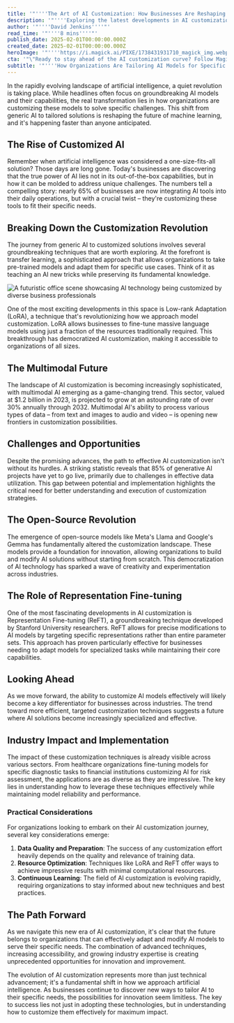 ```yaml
---
title: '"''''The Art of AI Customization: How Businesses Are Reshaping Machine Learning for the Future''''"'
description: '"''''Exploring the latest developments in AI customization and their impact on business innovation, from Low-rank Adaptation (LoRA) to Representation Fine-tuning (ReFT).''''"'
author: '"''''David Jenkins''''"'
read_time: '"''''8 mins''''"'
publish_date: 2025-02-01T00:00:00.000Z
created_date: 2025-02-01T00:00:00.000Z
heroImage: '"''''https://i.magick.ai/PIXE/1738431931710_magick_img.webp''''"'
cta: '"\"Ready to stay ahead of the AI customization curve? Follow MagickAI on LinkedIn for exclusive insights, expert analysis, and the latest developments in AI technology that''''s reshaping business innovation.\""'
subtitle: '"''''How Organizations Are Tailoring AI Models for Specific Business Needs''''"'
---
```


In the rapidly evolving landscape of artificial intelligence, a quiet revolution is taking place. While headlines often focus on groundbreaking AI models and their capabilities, the real transformation lies in how organizations are customizing these models to solve specific challenges. This shift from generic AI to tailored solutions is reshaping the future of machine learning, and it's happening faster than anyone anticipated.

## The Rise of Customized AI

Remember when artificial intelligence was considered a one-size-fits-all solution? Those days are long gone. Today's businesses are discovering that the true power of AI lies not in its out-of-the-box capabilities, but in how it can be molded to address unique challenges. The numbers tell a compelling story: nearly 65% of businesses are now integrating AI tools into their daily operations, but with a crucial twist – they're customizing these tools to fit their specific needs.

## Breaking Down the Customization Revolution

The journey from generic AI to customized solutions involves several groundbreaking techniques that are worth exploring. At the forefront is transfer learning, a sophisticated approach that allows organizations to take pre-trained models and adapt them for specific use cases. Think of it as teaching an AI new tricks while preserving its fundamental knowledge.

![A futuristic office scene showcasing AI technology being customized by diverse business professionals](https://i.magick.ai/PIXE/1738432193758_magick_img.webp)

One of the most exciting developments in this space is Low-rank Adaptation (LoRA), a technique that's revolutionizing how we approach model customization. LoRA allows businesses to fine-tune massive language models using just a fraction of the resources traditionally required. This breakthrough has democratized AI customization, making it accessible to organizations of all sizes.

## The Multimodal Future

The landscape of AI customization is becoming increasingly sophisticated, with multimodal AI emerging as a game-changing trend. This sector, valued at $1.2 billion in 2023, is projected to grow at an astounding rate of over 30% annually through 2032. Multimodal AI's ability to process various types of data – from text and images to audio and video – is opening new frontiers in customization possibilities.

## Challenges and Opportunities

Despite the promising advances, the path to effective AI customization isn't without its hurdles. A striking statistic reveals that 85% of generative AI projects have yet to go live, primarily due to challenges in effective data utilization. This gap between potential and implementation highlights the critical need for better understanding and execution of customization strategies.

## The Open-Source Revolution

The emergence of open-source models like Meta's Llama and Google's Gemma has fundamentally altered the customization landscape. These models provide a foundation for innovation, allowing organizations to build and modify AI solutions without starting from scratch. This democratization of AI technology has sparked a wave of creativity and experimentation across industries.

## The Role of Representation Fine-tuning

One of the most fascinating developments in AI customization is Representation Fine-tuning (ReFT), a groundbreaking technique developed by Stanford University researchers. ReFT allows for precise modifications to AI models by targeting specific representations rather than entire parameter sets. This approach has proven particularly effective for businesses needing to adapt models for specialized tasks while maintaining their core capabilities.

## Looking Ahead

As we move forward, the ability to customize AI models effectively will likely become a key differentiator for businesses across industries. The trend toward more efficient, targeted customization techniques suggests a future where AI solutions become increasingly specialized and effective.

## Industry Impact and Implementation

The impact of these customization techniques is already visible across various sectors. From healthcare organizations fine-tuning models for specific diagnostic tasks to financial institutions customizing AI for risk assessment, the applications are as diverse as they are impressive. The key lies in understanding how to leverage these techniques effectively while maintaining model reliability and performance.

### Practical Considerations

For organizations looking to embark on their AI customization journey, several key considerations emerge:

1. **Data Quality and Preparation**: The success of any customization effort heavily depends on the quality and relevance of training data.
2. **Resource Optimization**: Techniques like LoRA and ReFT offer ways to achieve impressive results with minimal computational resources.
3. **Continuous Learning**: The field of AI customization is evolving rapidly, requiring organizations to stay informed about new techniques and best practices.

## The Path Forward

As we navigate this new era of AI customization, it's clear that the future belongs to organizations that can effectively adapt and modify AI models to serve their specific needs. The combination of advanced techniques, increasing accessibility, and growing industry expertise is creating unprecedented opportunities for innovation and improvement.

The evolution of AI customization represents more than just technical advancement; it's a fundamental shift in how we approach artificial intelligence. As businesses continue to discover new ways to tailor AI to their specific needs, the possibilities for innovation seem limitless. The key to success lies not just in adopting these technologies, but in understanding how to customize them effectively for maximum impact.